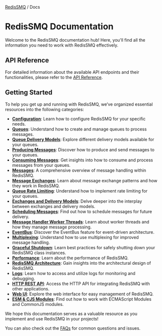 [RedisSMQ](../README.md) / Docs

# RedisSMQ Documentation

Welcome to the RedisSMQ documentation hub! Here, you'll find all the information you need to work with RedisSMQ effectively.

## API Reference

For detailed information about the available API endpoints and their functionalities, please refer to the [API Reference](api/README.md).

## Getting Started

To help you get up and running with RedisSMQ, we’ve organized essential resources into the following categories:

- **[Configuration](configuration.md)**: Learn how to configure RedisSMQ for your specific needs.
- **[Queues](queues.md)**: Understand how to create and manage queues to process messages.
- **[Queue Delivery Models](queue-delivery-models.md)**: Explore different delivery models available for your queues.
- **[Producing Messages](producing-messages.md)**: Discover how to produce and send messages to your queues.
- **[Consuming Messages](consuming-messages.md)**: Get insights into how to consume and process messages from your queues.
- **[Messages](messages.md)**: A comprehensive overview of message handling within RedisSMQ.
- **[Message Exchanges](message-exchanges.md)**: Learn about message exchange patterns and how they work in RedisSMQ.
- **[Queue Rate Limiting](queue-rate-limiting.md)**: Understand how to implement rate limiting for your queues.
- **[Exchanges and Delivery Models](exchanges-and-delivery-models.md)**: Delve deeper into the interplay between exchanges and delivery models.
- **[Scheduling Messages](scheduling-messages.md)**: Find out how to schedule messages for future delivery.
- **[Message Handler Worker Threads](message-handler-worker-threads.md)**: Learn about worker threads and how they manage message processing.
- **[EventBus](event-bus.md)**: Discover the EventBus feature for event-driven architecture.
- **[Multiplexing](multiplexing.md)**: Understand how to use multiplexing for improved message handling.
- **[Graceful Shutdown](graceful-shutdown.md)**: Learn best practices for safely shutting down your RedisSMQ class instances.
- **[Performance](performance.md)**: Learn about the performance of RedisSMQ.
- **[RedisSMQ Architecture](redis-smq-architecture.md)**: Gain insights into the architectural design of RedisSMQ.
- **[Logs](https://github.com/weyoss/redis-smq-common/blob/master/docs/README.md#logs)**: Learn how to access and utilize logs for monitoring and debugging.
- **[HTTP REST API](redis-smq-rest-api.md)**: Access the HTTP API for integrating RedisSMQ with other applications.
- **[Web UI](redis-smq-web-ui.md)**: Explore the web interface for easy management of RedisSMQ.
- **[ESM & CJS Modules](esm-cjs-modules.md)**: Find out how to work with ECMAScript Modules and CommonJS modules.

We hope this documentation serves as a valuable resource as you implement and use RedisSMQ in your projects!

You can also check out the [FAQs](faqs/README.md) for common questions and issues.
